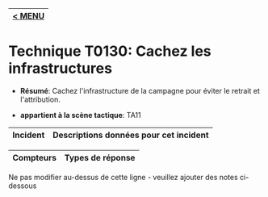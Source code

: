 |[< MENU](../../README.md)|
|---|
# Technique T0130: Cachez les infrastructures

* **Résumé**: Cachez l'infrastructure de la campagne pour éviter le retrait et l'attribution.

* **appartient à la scène tactique**: TA11


|Incident |Descriptions données pour cet incident |
|-------- |-------------------- |



|Compteurs |Types de réponse |
|-------- |-------------- |


Ne pas modifier au-dessus de cette ligne - veuillez ajouter des notes ci-dessous